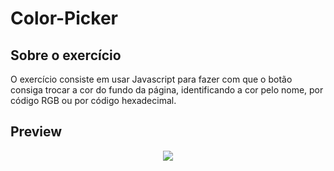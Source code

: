 # Color-Picker

## Sobre o exercício 

O exercício consiste em usar Javascript para fazer com que o botão consiga trocar a cor do fundo da página, identificando a cor pelo nome, por código RGB ou por código hexadecimal.

## Preview
<p align="center">
  <img src="src/images/ColorPicker.gif">
  </p>


